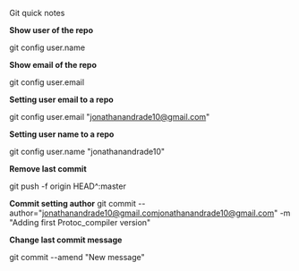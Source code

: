 Git quick notes


**Show user of the repo**

git config user.name


**Show email of the repo**

git config user.email



**Setting user email to a repo**

git config user.email "jonathanandrade10@gmail.com"


**Setting user name to a repo**

git config user.name "jonathanandrade10"



**Remove last commit**

git push -f origin HEAD^:master


**Commit setting author**
git commit --author="jonathanandrade10@gmail.com<jonathanandrade10@gmail.com>" -m "Adding first Protoc_compiler version"


**Change last commit message**

git commit --amend "New message"

